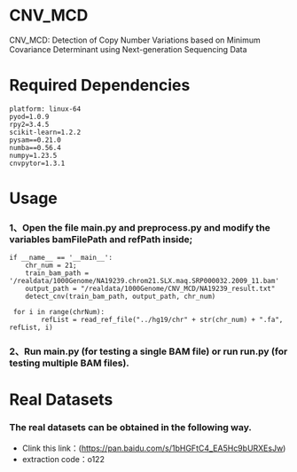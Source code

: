 # CNV_MCD
CNV_MCD: Detection of Copy Number Variations based on Minimum Covariance Determinant using Next-generation Sequencing Data
# Required Dependencies
```
platform: linux-64
pyod=1.0.9
rpy2=3.4.5
scikit-learn=1.2.2
pysam==0.21.0
numba==0.56.4
numpy=1.23.5
cnvpytor=1.3.1
```
# Usage
### 1、Open the file main.py and preprocess.py and modify the variables bamFilePath and refPath inside;
```
if __name__ == '__main__':
    chr_num = 21;
    train_bam_path = '/realdata/1000Genome/NA19239.chrom21.SLX.maq.SRP000032.2009_11.bam'
    output_path = "/realdata/1000Genome/CNV_MCD/NA19239_result.txt"
    detect_cnv(train_bam_path, output_path, chr_num)
```
```
 for i in range(chrNum):
        refList = read_ref_file("../hg19/chr" + str(chr_num) + ".fa", refList, i)
```
### 2、Run main.py (for testing a single BAM file) or run run.py (for testing multiple BAM files).
# Real Datasets
### The real datasets can be obtained in the following way.
- Clink this link：(https://pan.baidu.com/s/1bHGFtC4_EA5Hc9bURXEsJw) 
- extraction code：o122 
